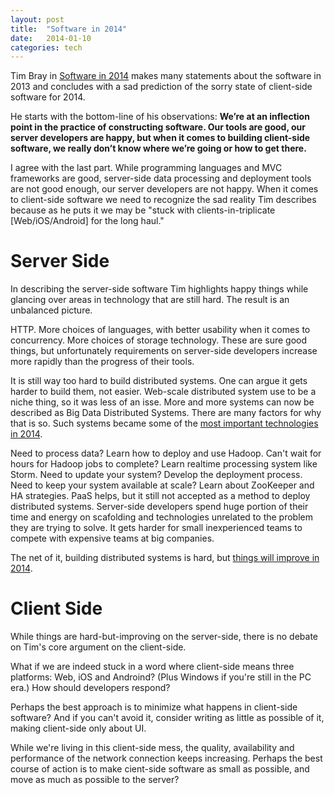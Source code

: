 ```yaml
---
layout: post
title:  "Software in 2014"
date:   2014-01-10
categories: tech
---
```

Tim Bray in [Software in 2014](https://www.tbray.org/ongoing/When/201x/2014/01/01/Software-in-2014) makes many statements about the software in 2013 and concludes with a sad prediction of the sorry state of client-side software for 2014.

He starts with the bottom-line of his observations:
__We’re at an inflection point in the practice of constructing software. Our tools are good, our server developers are happy, but when it comes to building client-side software, we really don’t know where we’re going or how to get there.__

I agree with the last part. While programming languages and MVC frameworks are good, server-side data processing and deployment tools are not good enough, our server developers are not happy. When it comes to client-side software we need to recognize the sad reality Tim describes because as he puts it we may be "stuck with clients-in-triplicate [Web/iOS/Android] for the long haul."


# Server Side
In describing the server-side software Tim highlights happy things while glancing over areas in technology that are still hard. The result is an unbalanced picture.

HTTP. More choices of languages, with better usability when it comes to concurrency. More choices of storage technology. These are sure good things, but unfortunately requirements on server-side developers increase more rapidly than the progress of their tools.

It is still way too hard to build distributed systems. One can argue it gets harder to build them, not easier. Web-scale distributed system use to be a niche thing, so it was less of an isse. More and more systems can now be described as Big Data Distributed Systems. There are many factors for why that is so. Such systems became some of the [most important technologies in 2014](http://weblog.smirnov.ca/tech/2013/12/30/2014-technologies-to-watch.html).

Need to process data? Learn how to deploy and use Hadoop. Can't wait for hours for Hadoop jobs to complete? Learn realtime processing system like Storm. Need to update your system? Develop the deployment process. Need to keep your system available at scale? Learn about ZooKeeper and HA strategies. PaaS helps, but it still not accepted as a method to deploy distributed systems. Server-side developers spend huge portion of their time and energy on scafolding and technologies unrelated to the problem they are trying to solve. It gets harder for small inexperienced teams to compete with expensive teams at big companies.

The net of it, building distributed systems is hard, but [things will improve in 2014](http://weblog.smirnov.ca/tech/2013/12/30/Big-Data-Distributed-Systems--2014-predictions.html).

# Client Side

While things are hard-but-improving on the server-side, there is no debate on Tim's core argument on the client-side.

What if we are indeed stuck in a word where client-side means three platforms: Web, iOS and Androind? (Plus Windows if you're still in the PC era.) How should developers respond?

Perhaps the best approach is to minimize what happens in client-side software? And if you can't avoid it, consider writing as little as possible of it, making client-side only about UI.

While we're living in this client-side mess, the quality, availability and performance of the network connection keeps increasing. Perhaps the best course of action is to make cient-side software as small as possible, and move as much as possible to the server?
